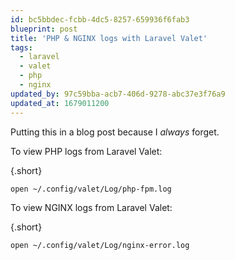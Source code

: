 ```yaml
---
id: bc5bbdec-fcbb-4dc5-8257-659936f6fab3
blueprint: post
title: 'PHP & NGINX logs with Laravel Valet'
tags:
  - laravel
  - valet
  - php
  - nginx
updated_by: 97c59bba-acb7-406d-9278-abc37e3f76a9
updated_at: 1679011200
---
```

Putting this in a blog post because I _always_ forget.

To view PHP logs from Laravel Valet:

{.short}
```sh
open ~/.config/valet/Log/php-fpm.log
```

To view NGINX logs from Laravel Valet:

{.short}
```sh
open ~/.config/valet/Log/nginx-error.log
```

